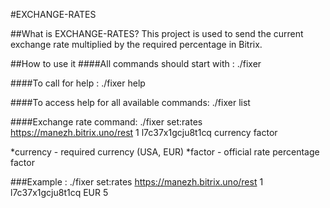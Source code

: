 #EXCHANGE-RATES

##What is EXCHANGE-RATES?
This project is used to send the current exchange rate multiplied by the required percentage in Bitrix.

##How to use it
####All commands should start with :
./fixer 

####To call for help :
./fixer help

####To access help for all available commands:
./fixer list

 ####Exchange rate command:
./fixer set:rates https://manezh.bitrix.uno/rest 1 l7c37x1gcju8t1cq currency factor
 
*currency - required currency (USA, EUR)
*factor - official rate percentage factor

###Example :
./fixer set:rates https://manezh.bitrix.uno/rest 1 l7c37x1gcju8t1cq EUR 5




